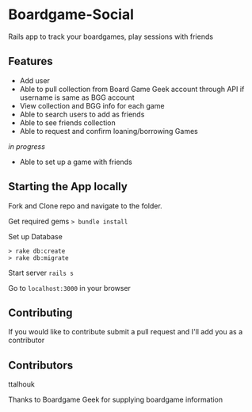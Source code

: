 # Boardgame-Social
Rails app to track your boardgames, play sessions with friends

## Features

* Add user
* Able to pull collection from Board Game Geek account through API if username is same as BGG account
* View collection and BGG info for each game
* Able to search users to add as friends
* Able to see friends collection
* Able to request and confirm loaning/borrowing Games

*in progress*

* Able to set up a game with friends

## Starting the App locally

Fork and Clone repo and navigate to the folder.

Get required gems `> bundle install`

Set up Database
```
> rake db:create
> rake db:migrate
```

Start server `rails s`

Go to `localhost:3000` in your browser

## Contributing

If you would like to contribute submit a pull request and I'll add you as a contributor

## Contributors

ttalhouk

Thanks to Boardgame Geek for supplying boardgame information




